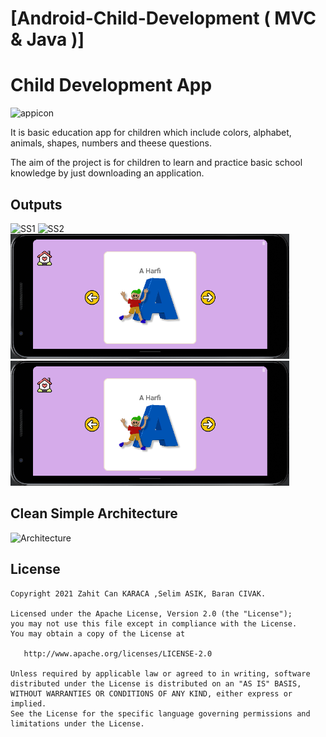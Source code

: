 # [Android-Child-Development ( MVC & Java )]

# Child Development App
![appicon](https://github.com/zhtcnkaraca/Android-Child-Development/blob/main/image/ic_launcher.png)

  It is basic education app for children which include colors, alphabet, animals, shapes, numbers and theese questions.

The aim of the project is for children to learn and practice basic school knowledge by just downloading an application. 

<h2 id="Outputs">Outputs</h2>
<p>
  <img height= "200"  src="https://github.com/zhtcnkaraca/Android-Child-Development/blob/main/image/splashActivity.PNG" alt="SS1" />
  <img height= "200"  src="https://github.com/zhtcnkaraca/Android-Child-Development/blob/main/image/mainActivity.PNG" alt="SS2" />
  <img height= "200"  src="https://github.com/zhtcnkaraca/Android-Child-Development/blob/main/image/detailActivity.PNG" alt="SS3" />
   <img height= "200"  src="https://github.com/zhtcnkaraca/Android-Child-Development/blob/main/image/detaillActivity.PNG" alt="SS4" />
  
</p>

## Clean Simple Architecture
![Architecture](https://github.com/zhtcnkaraca/Android-Child-Development/blob/main/image/yapi.PNG)



License
--------


    Copyright 2021 Zahit Can KARACA ,Selim ASIK, Baran CIVAK.

    Licensed under the Apache License, Version 2.0 (the "License");
    you may not use this file except in compliance with the License.
    You may obtain a copy of the License at

       http://www.apache.org/licenses/LICENSE-2.0

    Unless required by applicable law or agreed to in writing, software
    distributed under the License is distributed on an "AS IS" BASIS,
    WITHOUT WARRANTIES OR CONDITIONS OF ANY KIND, either express or implied.
    See the License for the specific language governing permissions and
    limitations under the License.
